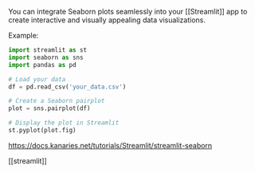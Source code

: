 You can integrate Seaborn plots seamlessly into your [[Streamlit]] app to create interactive and visually appealing data visualizations. 

Example:

```python
import streamlit as st
import seaborn as sns
import pandas as pd

# Load your data
df = pd.read_csv('your_data.csv') 

# Create a Seaborn pairplot
plot = sns.pairplot(df) 

# Display the plot in Streamlit
st.pyplot(plot.fig)
```

https://docs.kanaries.net/tutorials/Streamlit/streamlit-seaborn

[[streamlit]]
